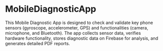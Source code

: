 # MobileDiagnosticApp

This Mobile Diagnostic App is designed to check and validate key phone sensors (gyroscope, accelerometer, GPS) and functionalities (camera, microphone, and Bluetooth). The app collects sensor data, verifies hardware functionality, stores diagnostic data on Firebase for analysis, and generates detailed PDF reports.
